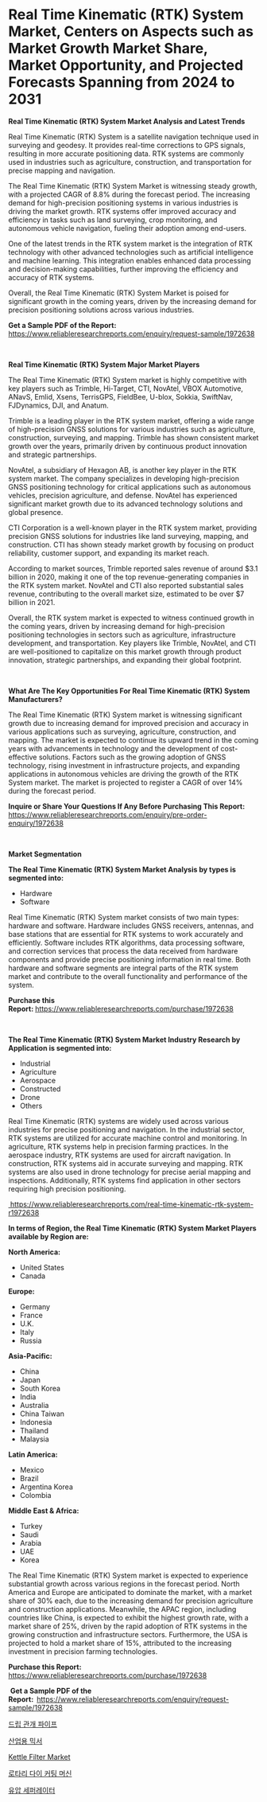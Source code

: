 <p><h1>Real Time Kinematic (RTK) System Market, Centers on Aspects such as Market Growth Market Share, Market Opportunity, and Projected Forecasts Spanning from 2024 to 2031</h1></p><p><strong>Real Time Kinematic (RTK) System Market Analysis and Latest Trends</strong></p>
<p><p>Real Time Kinematic (RTK) System is a satellite navigation technique used in surveying and geodesy. It provides real-time corrections to GPS signals, resulting in more accurate positioning data. RTK systems are commonly used in industries such as agriculture, construction, and transportation for precise mapping and navigation.</p><p>The Real Time Kinematic (RTK) System Market is witnessing steady growth, with a projected CAGR of 8.8% during the forecast period. The increasing demand for high-precision positioning systems in various industries is driving the market growth. RTK systems offer improved accuracy and efficiency in tasks such as land surveying, crop monitoring, and autonomous vehicle navigation, fueling their adoption among end-users.</p><p>One of the latest trends in the RTK system market is the integration of RTK technology with other advanced technologies such as artificial intelligence and machine learning. This integration enables enhanced data processing and decision-making capabilities, further improving the efficiency and accuracy of RTK systems.</p><p>Overall, the Real Time Kinematic (RTK) System Market is poised for significant growth in the coming years, driven by the increasing demand for precision positioning solutions across various industries.</p></p>
<p><strong>Get a Sample PDF of the Report:&nbsp;</strong> <a href="https://www.reliableresearchreports.com/enquiry/request-sample/1972638">https://www.reliableresearchreports.com/enquiry/request-sample/1972638</a></p>
<p>&nbsp;</p>
<p><strong>Real Time Kinematic (RTK) System Major Market Players</strong></p>
<p><p>The Real Time Kinematic (RTK) System market is highly competitive with key players such as Trimble, Hi-Target, CTI, NovAtel, VBOX Automotive, ANavS, Emlid, Xsens, TerrisGPS, FieldBee, U-blox, Sokkia, SwiftNav, FJDynamics, DJI, and Anatum.</p><p>Trimble is a leading player in the RTK system market, offering a wide range of high-precision GNSS solutions for various industries such as agriculture, construction, surveying, and mapping. Trimble has shown consistent market growth over the years, primarily driven by continuous product innovation and strategic partnerships.</p><p>NovAtel, a subsidiary of Hexagon AB, is another key player in the RTK system market. The company specializes in developing high-precision GNSS positioning technology for critical applications such as autonomous vehicles, precision agriculture, and defense. NovAtel has experienced significant market growth due to its advanced technology solutions and global presence.</p><p>CTI Corporation is a well-known player in the RTK system market, providing precision GNSS solutions for industries like land surveying, mapping, and construction. CTI has shown steady market growth by focusing on product reliability, customer support, and expanding its market reach.</p><p>According to market sources, Trimble reported sales revenue of around $3.1 billion in 2020, making it one of the top revenue-generating companies in the RTK system market. NovAtel and CTI also reported substantial sales revenue, contributing to the overall market size, estimated to be over $7 billion in 2021.</p><p>Overall, the RTK system market is expected to witness continued growth in the coming years, driven by increasing demand for high-precision positioning technologies in sectors such as agriculture, infrastructure development, and transportation. Key players like Trimble, NovAtel, and CTI are well-positioned to capitalize on this market growth through product innovation, strategic partnerships, and expanding their global footprint.</p></p>
<p>&nbsp;</p>
<p><strong>What Are The Key Opportunities For Real Time Kinematic (RTK) System Manufacturers?</strong></p>
<p><p>The Real Time Kinematic (RTK) System market is witnessing significant growth due to increasing demand for improved precision and accuracy in various applications such as surveying, agriculture, construction, and mapping. The market is expected to continue its upward trend in the coming years with advancements in technology and the development of cost-effective solutions. Factors such as the growing adoption of GNSS technology, rising investment in infrastructure projects, and expanding applications in autonomous vehicles are driving the growth of the RTK System market. The market is projected to register a CAGR of over 14% during the forecast period.</p></p>
<p><strong>Inquire or Share Your Questions If Any Before Purchasing This Report:</strong> <a href="https://www.reliableresearchreports.com/enquiry/pre-order-enquiry/1972638">https://www.reliableresearchreports.com/enquiry/pre-order-enquiry/1972638</a></p>
<p>&nbsp;</p>
<p><strong>Market Segmentation</strong></p>
<p><strong>The Real Time Kinematic (RTK) System Market Analysis by types is segmented into:</strong></p>
<p><ul><li>Hardware</li><li>Software</li></ul></p>
<p><p>Real Time Kinematic (RTK) System market consists of two main types: hardware and software. Hardware includes GNSS receivers, antennas, and base stations that are essential for RTK systems to work accurately and efficiently. Software includes RTK algorithms, data processing software, and correction services that process the data received from hardware components and provide precise positioning information in real time. Both hardware and software segments are integral parts of the RTK system market and contribute to the overall functionality and performance of the system.</p></p>
<p><strong>Purchase this Report:&nbsp;</strong><a href="https://www.reliableresearchreports.com/purchase/1972638">https://www.reliableresearchreports.com/purchase/1972638</a></p>
<p>&nbsp;</p>
<p><strong>The Real Time Kinematic (RTK) System Market Industry Research by Application is segmented into:</strong></p>
<p><ul><li>Industrial</li><li>Agriculture</li><li>Aerospace</li><li>Constructed</li><li>Drone</li><li>Others</li></ul></p>
<p><p>Real Time Kinematic (RTK) systems are widely used across various industries for precise positioning and navigation. In the industrial sector, RTK systems are utilized for accurate machine control and monitoring. In agriculture, RTK systems help in precision farming practices. In the aerospace industry, RTK systems are used for aircraft navigation. In construction, RTK systems aid in accurate surveying and mapping. RTK systems are also used in drone technology for precise aerial mapping and inspections. Additionally, RTK systems find application in other sectors requiring high precision positioning.</p></p>
<p><a href="https://www.reliableresearchreports.com/real-time-kinematic-rtk-system-r1972638">&nbsp;https://www.reliableresearchreports.com/real-time-kinematic-rtk-system-r1972638</a></p>
<p><strong>In terms of Region, the Real Time Kinematic (RTK) System Market Players available by Region are:</strong></p>
<p>
    <p> <strong> North America: </strong>
        <ul>
            <li>United States</li>
            <li>Canada</li>
        </ul>
        </p> 
    <p> <strong> Europe: </strong>
        <ul>
            <li>Germany</li>
            <li>France</li>
            <li>U.K.</li>
            <li>Italy</li>
            <li>Russia</li>
        </ul>
        </p> 
    <p> <strong> Asia-Pacific: </strong>
        <ul>
            <li>China</li>
            <li>Japan</li>
            <li>South Korea</li>
            <li>India</li>
            <li>Australia</li>
            <li>China Taiwan</li>
            <li>Indonesia</li>
            <li>Thailand</li>
            <li>Malaysia</li>
        </ul>
        </p> 
    <p> <strong> Latin America: </strong>
        <ul>
            <li>Mexico</li>
            <li>Brazil</li>
            <li>Argentina Korea</li>
            <li>Colombia</li>
        </ul>
        </p> 
    <p> <strong> Middle East & Africa: </strong>
        <ul>
            <li>Turkey</li>
            <li>Saudi</li>
            <li>Arabia</li>
            <li>UAE</li>
            <li>Korea</li>
        </ul>
    </p>
    </p>
<p><p>The Real Time Kinematic (RTK) System market is expected to experience substantial growth across various regions in the forecast period. North America and Europe are anticipated to dominate the market, with a market share of 30% each, due to the increasing demand for precision agriculture and construction applications. Meanwhile, the APAC region, including countries like China, is expected to exhibit the highest growth rate, with a market share of 25%, driven by the rapid adoption of RTK systems in the growing construction and infrastructure sectors. Furthermore, the USA is projected to hold a market share of 15%, attributed to the increasing investment in precision farming technologies.</p></p>
<p><strong>Purchase this Report: </strong><a href="https://www.reliableresearchreports.com/purchase/1972638">https://www.reliableresearchreports.com/purchase/1972638</a></p>
<p>&nbsp;<strong>Get a Sample PDF of the Report:&nbsp;&nbsp;</strong><a href="https://www.reliableresearchreports.com/enquiry/request-sample/1972638">https://www.reliableresearchreports.com/enquiry/request-sample/1972638</a></p>
<p><strong></strong></p>
<p><p><a href="https://github.com/royErdmtyan906778/Market-Research-Report-List-1/blob/main/408155361963.md">드립 관개 파이프</a></p><p><a href="https://github.com/Maeennan456456/Market-Research-Report-List-1/blob/main/797863661962.md">산업용 믹서</a></p><p><a href="https://issuu.com/reportprime-2/docs/kettle-filter-market-size-2030.pptx">Kettle Filter Market</a></p><p><a href="https://medium.com/@clairhane1954/%ED%9A%8C%EC%A0%84-%EB%8B%A4%EC%9D%B4-%EC%BB%A4%ED%8C%85-%EA%B8%B0%EA%B3%84-%EC%8B%9C%EC%9E%A5-%EA%B7%9C%EB%AA%A8-%EC%8B%9C%EC%9E%A5-%EC%A0%84%EB%A7%9D-%EB%B0%8F-%EC%8B%9C%EC%9E%A5-%EC%98%88%EC%B8%A1-2024%EB%85%84%EB%B6%80%ED%84%B0-2031%EB%85%84%EA%B9%8C%EC%A7%80-5c712ce60dd9">로타리 다이 커팅 머신</a></p><p><a href="https://medium.com/@bustersipes981/%EC%88%98%EB%AC%B8-%EB%B6%84%EB%A6%AC%EA%B8%B0-%EC%8B%9C%EC%9E%A5-%EC%9D%B8%EC%82%AC%EC%9D%B4%ED%8A%B8-%EC%8B%9C%EC%9E%A5-%EB%8F%99%ED%96%A5-%EC%84%B1%EC%9E%A5-2024%EB%85%84%EB%B6%80%ED%84%B0-2031%EB%85%84%EA%B9%8C%EC%A7%80-%EC%98%88%EC%B8%A1-dc95e4dd36cd">유압 세퍼레이터</a></p></p>